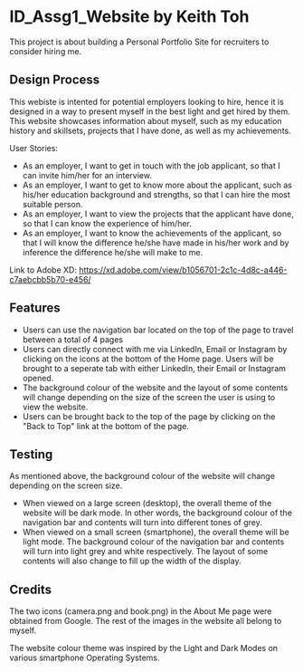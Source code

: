 # ID_Assg1_Website by Keith Toh
This project is about building a Personal Portfolio Site for recruiters to consider hiring me. 

## Design Process
This webiste is intented for potential employers looking to hire, hence it is designed in a way to present myself in the best light and get hired by them. This website showcases information about myself, such as my education history and skillsets, projects that I have done, as well as my achievements.

User Stories:
* As an employer, I want to get in touch with the job applicant, so that I can invite him/her for an interview.
* As an employer, I want to get to know more about the applicant, such as his/her education background and strengths, so that I can hire the most suitable person.
* As an employer, I want to view the projects that the applicant have done, so that I can know the experience of him/her.
* As an employer, I want to know the achievements of the applicant, so that I will know the difference he/she have made in his/her work and by inference the difference he/she will make to me.

 Link to Adobe XD: https://xd.adobe.com/view/b1056701-2c1c-4d8c-a446-c7aebcbb5b70-e456/ 

## Features
* Users can use the navigation bar located on the top of the page to travel between a total of 4 pages
* Users can directly connect with me via LinkedIn, Email or Instagram by clicking on the icons at the bottom of the Home page. Users will be brought to a seperate tab with either LinkedIn, their Email or Instagram opened.
* The background colour of the website and the layout of some contents will change depending on the size of the screen the user is using to view the website. 
* Users can be brought back to the top of the page by clicking on the "Back to Top" link at the bottom of the page.

## Testing
As mentioned above, the background colour of the website will change depending on the screen size.
* When viewed on a large screen (desktop), the overall theme of the website will be dark mode. In other words, the background colour of the navigation bar and contents will turn into different tones of grey.
* When viewed on a small screen (smartphone), the overall theme will be light mode. The background colour of the navigation bar and contents will turn into light grey and white respectively. The layout of some contents will also change to fill up the width of the display. 

## Credits
The two icons (camera.png and book.png) in the About Me page were obtained from Google.
The rest of the images in the website all belong to myself.

The website colour theme was inspired by the Light and Dark Modes on various smartphone Operating Systems.